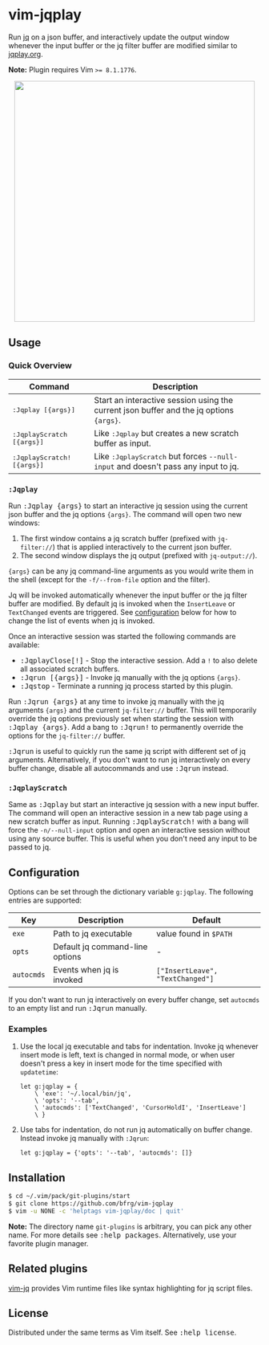 # vim-jqplay

Run [jq][jq] on a json buffer, and interactively update the output window
whenever the input buffer or the jq filter buffer are modified similar to
[jqplay.org][jqplay].

**Note:** Plugin requires Vim `>= 8.1.1776`.

<dl>
  <p align="center">
  <a href="https://asciinema.org/a/276970">
    <img src="https://asciinema.org/a/276970.png" width="480">
  </a>
  </p>
</dl>


## Usage

### Quick Overview

| Command                             | Description                                                                                |
| ----------------------------------- | ------------------------------------------------------------------------------------------ |
| <kbd>:Jqplay [{args}]</kbd>         | Start an interactive session using the current json buffer and the jq options `{args}`.    |
| <kbd>:JqplayScratch [{args}]</kbd>  | Like <kbd>:Jqplay</kbd> but creates a new scratch buffer as input.                         |
| <kbd>:JqplayScratch! [{args}]</kbd> | Like <kbd>:JqplayScratch</kbd> but forces `--null-input` and doesn't pass any input to jq. |

### `:Jqplay`

Run <kbd>:Jqplay {args}</kbd> to start an interactive jq session using the
current json buffer and the jq options `{args}`. The command will open two new
windows:
1. The first window contains a jq scratch buffer (prefixed with `jq-filter://`)
   that is applied interactively to the current json buffer.
2. The second window displays the jq output (prefixed with `jq-output://`).

`{args}` can be any jq command-line arguments as you would write them in the
shell (except for the `-f/--from-file` option and the filter).

Jq will be invoked automatically whenever the input buffer or the jq filter
buffer are modified. By default jq is invoked when the `InsertLeave` or
`TextChanged` events are triggered. See [configuration](#configuration) below
for how to change the list of events when jq is invoked.

Once an interactive session was started the following commands are available:
* <kbd>:JqplayClose[!]</kbd> - Stop the interactive session. Add a `!` to also
  delete all associated scratch buffers.
* <kbd>:Jqrun [{args}]</kbd> - Invoke jq manually with the jq options `{args}`.
* <kbd>:Jqstop</kbd> - Terminate a running jq process started by this plugin.

Run <kbd>:Jqrun {args}</kbd> at any time to invoke jq manually with the jq arguments
`{args}` and the current `jq-filter://` buffer. This will temporarily override
the jq options previously set when starting the session with <kbd>:Jqplay {args}</kbd>.
Add a bang to <kbd>:Jqrun!</kbd> to permanently override the options for the
`jq-filter://` buffer.

<kbd>:Jqrun</kbd> is useful to quickly run the same jq script with different set of jq
arguments. Alternatively, if you don't want to run jq interactively on every
buffer change, disable all autocommands and use <kbd>:Jqrun</kbd> instead.

### `:JqplayScratch`

Same as <kbd>:Jqplay</kbd> but start an interactive jq session with a new input
buffer. The command will open an interactive session in a new tab page using a
new scratch buffer as input. Running <kbd>:JqplayScratch!</kbd> with a bang will
force the `-n/--null-input` option and open an interactive session without using
any source buffer. This is useful when you don't need any input to be passed to
jq.


## Configuration

Options can be set through the dictionary variable `g:jqplay`. The following
entries are supported:

| Key        | Description                     | Default                          |
| ---------- | ------------------------------- | -------------------------------- |
| `exe`      | Path to jq executable           | value found in `$PATH`           |
| `opts`     | Default jq command-line options | -                                |
| `autocmds` | Events when jq is invoked       | `["InsertLeave", "TextChanged"]` |

If you don't want to run jq interactively on every buffer change, set `autocmds`
to an empty list and run <kbd>:Jqrun</kbd> manually.

### Examples

1. Use the local jq executable and tabs for indentation. Invoke jq whenever
   insert mode is left, text is changed in normal mode, or when user doesn't
   press a key in insert mode for the time specified with `updatetime`:
   ```vim
   let g:jqplay = {
       \ 'exe': '~/.local/bin/jq',
       \ 'opts': '--tab',
       \ 'autocmds': ['TextChanged', 'CursorHoldI', 'InsertLeave']
       \ }
   ```
2. Use tabs for indentation, do not run jq automatically on buffer change.
   Instead invoke jq manually with `:Jqrun`:
   ```vim
   let g:jqplay = {'opts': '--tab', 'autocmds': []}
   ```


## Installation

```bash
$ cd ~/.vim/pack/git-plugins/start
$ git clone https://github.com/bfrg/vim-jqplay
$ vim -u NONE -c 'helptags vim-jqplay/doc | quit'
```
**Note:** The directory name `git-plugins` is arbitrary, you can pick any other
name. For more details see <kbd>:help packages</kbd>. Alternatively, use your
favorite plugin manager.


## Related plugins

[vim-jq][vim-jq] provides Vim runtime files like syntax highlighting for jq
script files.


## License

Distributed under the same terms as Vim itself. See <kbd>:help license</kbd>.

[jq]: https://github.com/stedolan/jq
[jqplay]: https://jqplay.org
[vim-jq]: https://github.com/bfrg/vim-jq
